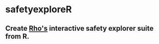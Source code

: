 # safetyexploreR

## Create [Rho's](https://github.com/RhoInc) interactive safety explorer suite from R.
